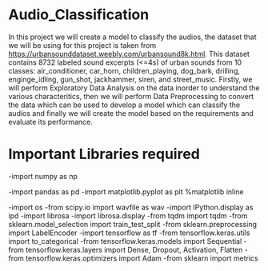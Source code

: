 # Audio_Classification
In this project we will create a model to classify the audios, the dataset that we will be using for this project is taken from 
https://urbansounddataset.weebly.com/urbansound8k.html. This dataset contains 8732 labeled sound excerpts (<=4s) of urban sounds from 10 classes: air_conditioner, 
car_horn, children_playing, dog_bark, drilling, enginge_idling, gun_shot, jackhammer, siren, and street_music. Firstly, we will perform Exploratory Data Analysis 
on the data inorder to understand the various characteritics, then we will perform Data Preprocessing to convert 
the data which can be used to develop a model which can classify the audios and finally we will create the model based on the requirements and evaluate its performance.

# Important Libraries required 
-import numpy as np

-import pandas as pd
-import matplotlib.pyplot as plt
 %matplotlib inline

-import os
-from scipy.io import wavfile as wav
-import IPython.display as ipd
-import librosa
-import librosa.display
-from tqdm import tqdm
-from sklearn.model_selection import train_test_split
-from sklearn.preprocessing import LabelEncoder
-import tensorflow as tf
-from tensorflow.keras.utils import to_categorical
-from tensorflow.keras.models import Sequential
-from tensorflow.keras.layers import Dense, Dropout, Activation, Flatten
-from tensorflow.keras.optimizers import Adam
-from sklearn import metrics
